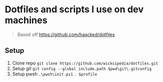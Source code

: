 # Dotfiles and scripts I use on dev machines

> Based off https://github.com/haacked/dotfiles

## Setup

1. Clone repo ```git clone https://github.com/wicksipedia/dotfiles.git```
2. Setup git
   ```git config --global include.path $pwd\git\.gitconfig```
3. Setup pwsh
   ```.\pwsh\init.ps1```
   ```. $profile```
